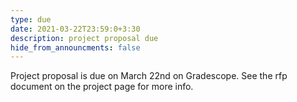 ```yaml
---
type: due
date: 2021-03-22T23:59:0+3:30
description: project proposal due
hide_from_announcments: false
---
```

Project proposal is due on March 22nd on Gradescope. See the rfp document on the project page for more info.
